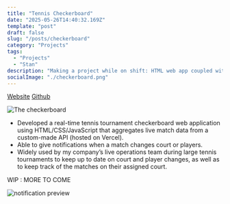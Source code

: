 ```yaml
---
title: "Tennis Checkerboard"
date: "2025-05-26T14:40:32.169Z"
template: "post"
draft: false
slug: "/posts/checkerboard"
category: "Projects"
tags:
  - "Projects"
  - "Stan"
description: "Making a project while on shift: HTML web app coupled with a Node server hosted on Vercel"
socialImage: "./checkerboard.png"
---
```


[Website](https://kayleecragg.github.io/tennis/)
[Github](https://github.com/kayleecragg/tennis)

![The checkerboard](/checkerboard.png)


- Developed a real-time tennis tournament checkerboard web application using HTML/CSS/JavaScript that aggregates live match data from a custom-made API (hosted on Vercel).
- Able to give notifications when a match changes court or players.
- Widely used by my company’s live operations team during large tennis tournaments to keep up to date on court and player changes, as well as to keep track of the matches on their assigned court.

WIP : MORE TO COME

![notification preview](/checkerboard1.jpg)

